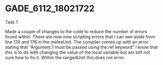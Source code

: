 # GADE_6112_18021722
Task 1

Made a couple of changes to the code to reduce the number of errors found within. There are now now scripting errors that I can see aside from line 174 and 176 in the meleeUnit. 
The compiler comes up with an error stating that "Argument 1 must be passed using the ref keyword" I know that this is to do with changing the value of the local variable but am still not sure how to fix it. 
Within the rangedUnit this does not error.
